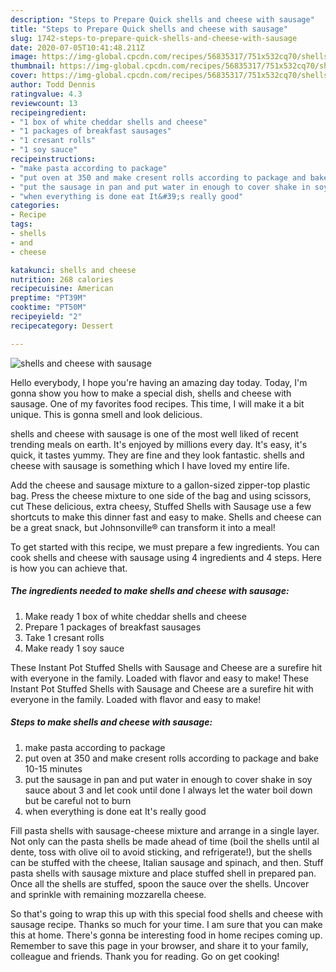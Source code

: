 ```yaml
---
description: "Steps to Prepare Quick shells and cheese with sausage"
title: "Steps to Prepare Quick shells and cheese with sausage"
slug: 1742-steps-to-prepare-quick-shells-and-cheese-with-sausage
date: 2020-07-05T10:41:48.211Z
image: https://img-global.cpcdn.com/recipes/56835317/751x532cq70/shells-and-cheese-with-sausage-recipe-main-photo.jpg
thumbnail: https://img-global.cpcdn.com/recipes/56835317/751x532cq70/shells-and-cheese-with-sausage-recipe-main-photo.jpg
cover: https://img-global.cpcdn.com/recipes/56835317/751x532cq70/shells-and-cheese-with-sausage-recipe-main-photo.jpg
author: Todd Dennis
ratingvalue: 4.3
reviewcount: 13
recipeingredient:
- "1 box of white cheddar shells and cheese"
- "1 packages of breakfast sausages"
- "1 cresant rolls"
- "1 soy sauce"
recipeinstructions:
- "make pasta according to package"
- "put oven at 350 and make cresent rolls according to package and bake 10-15 minutes"
- "put the sausage in pan and put water in enough to cover shake in soy sauce about 3 and let cook until done I always let the water boil down but be careful not to burn"
- "when everything is done eat It&#39;s really good"
categories:
- Recipe
tags:
- shells
- and
- cheese

katakunci: shells and cheese 
nutrition: 268 calories
recipecuisine: American
preptime: "PT39M"
cooktime: "PT50M"
recipeyield: "2"
recipecategory: Dessert

---
```



![shells and cheese with sausage](https://img-global.cpcdn.com/recipes/56835317/751x532cq70/shells-and-cheese-with-sausage-recipe-main-photo.jpg)

Hello everybody, I hope you're having an amazing day today. Today, I'm gonna show you how to make a special dish, shells and cheese with sausage. One of my favorites food recipes. This time, I will make it a bit unique. This is gonna smell and look delicious.

shells and cheese with sausage is one of the most well liked of recent trending meals on earth. It's enjoyed by millions every day. It's easy, it's quick, it tastes yummy. They are fine and they look fantastic. shells and cheese with sausage is something which I have loved my entire life.

Add the cheese and sausage mixture to a gallon-sized zipper-top plastic bag. Press the cheese mixture to one side of the bag and using scissors, cut These delicious, extra cheesy, Stuffed Shells with Sausage use a few shortcuts to make this dinner fast and easy to make. Shells and cheese can be a great snack, but Johnsonville® can transform it into a meal!


To get started with this recipe, we must prepare a few ingredients. You can cook shells and cheese with sausage using 4 ingredients and 4 steps. Here is how you can achieve that.

<!--inarticleads1-->

##### The ingredients needed to make shells and cheese with sausage:

1. Make ready 1 box of white cheddar shells and cheese
1. Prepare 1 packages of breakfast sausages
1. Take 1 cresant rolls
1. Make ready 1 soy sauce


These Instant Pot Stuffed Shells with Sausage and Cheese are a surefire hit with everyone in the family. Loaded with flavor and easy to make! These Instant Pot Stuffed Shells with Sausage and Cheese are a surefire hit with everyone in the family. Loaded with flavor and easy to make! 

<!--inarticleads2-->

##### Steps to make shells and cheese with sausage:

1. make pasta according to package
1. put oven at 350 and make cresent rolls according to package and bake 10-15 minutes
1. put the sausage in pan and put water in enough to cover shake in soy sauce about 3 and let cook until done I always let the water boil down but be careful not to burn
1. when everything is done eat It&#39;s really good


Fill pasta shells with sausage-cheese mixture and arrange in a single layer. Not only can the pasta shells be made ahead of time (boil the shells until al dente, toss with olive oil to avoid sticking, and refrigerate!), but the shells can be stuffed with the cheese, Italian sausage and spinach, and then. Stuff pasta shells with sausage mixture and place stuffed shell in prepared pan. Once all the shells are stuffed, spoon the sauce over the shells. Uncover and sprinkle with remaining mozzarella cheese. 

So that's going to wrap this up with this special food shells and cheese with sausage recipe. Thanks so much for your time. I am sure that you can make this at home. There's gonna be interesting food in home recipes coming up. Remember to save this page in your browser, and share it to your family, colleague and friends. Thank you for reading. Go on get cooking!
